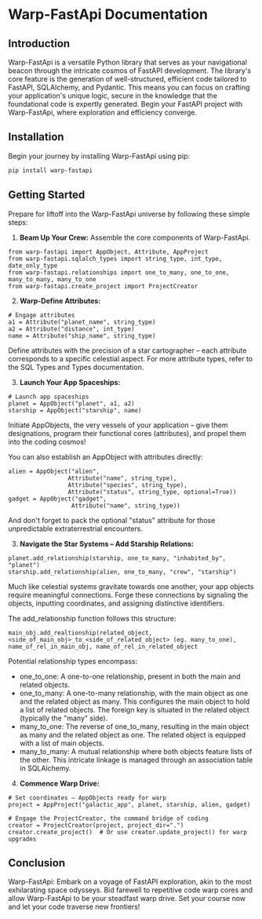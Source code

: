 # Warp-FastApi Documentation

## Introduction

Warp-FastApi is a versatile Python library that serves as your navigational beacon through the intricate cosmos of FastAPI development. The library's core feature is the generation of well-structured, efficient code tailored to FastAPI, SQLAlchemy, and Pydantic. This means you can focus on crafting your application's unique logic, secure in the knowledge that the foundational code is expertly generated. Begin your FastAPI project with Warp-FastApi, where exploration and efficiency converge.

## Installation

Begin your journey by installing Warp-FastApi using pip:

```bash
pip install warp-fastapi
```

## Getting Started

Prepare for liftoff into the Warp-FastApi universe by following these simple steps:

1. **Beam Up Your Crew:** Assemble the core components of Warp-FastApi.

```
from warp-fastapi import AppObject, Attribute, AppProject
from warp-fastapi.sqlalch_types import string_type, int_type, date_only_type
from warp-fastapi.relationships import one_to_many, one_to_one, many_to_many, many_to_one
from warp-fastapi.create_project import ProjectCreator
```

2. **Warp-Define Attributes:**
```
# Engage attributes
a1 = Attribute("planet_name", string_type)
a2 = Attribute("distance", int_type)
name = Attribute("ship_name", string_type)
```
Define attributes with the precision of a star cartographer – each attribute corresponds to a specific celestial aspect. For more attribute types, refer to the SQL Types and Types documentation.

3. **Launch Your App Spaceships:**
```
# Launch app spaceships
planet = AppObject("planet", a1, a2)
starship = AppObject("starship", name)
```
Initiate AppObjects, the very vessels of your application – give them designations, program their functional cores (attributes), and propel them into the coding cosmos!

You can also establish an AppObject with attributes directly:
```
alien = AppObject("alien", 
                 Attribute("name", string_type), 
                 Attribute("species", string_type), 
                 Attribute("status", string_type, optional=True))
gadget = AppObject("gadget", 
                  Attribute("name", string_type))
```
And don't forget to pack the optional "status" attribute for those unpredictable extraterrestrial encounters.

3. **Navigate the Star Systems – Add Starship Relations:**
```
planet.add_relationship(starship, one_to_many, "inhabited_by", "planet")
starship.add_relationship(alien, one_to_many, "crew", "starship")
```
Much like celestial systems gravitate towards one another, your app objects require meaningful connections. Forge these connections by signaling the objects, inputting coordinates, and assigning distinctive identifiers.

The add_relationship function follows this structure:
```
main_obj.add_realtionship(related_object, <side_of_main_obj>_to_<side_of_related_object> (eg. many_to_one), name_of_rel_in_main_obj, name_of_rel_in_related_object
```
Potential relationship types encompass:

- one_to_one: A one-to-one relationship, present in both the main and related objects.
- one_to_many: A one-to-many relationship, with the main object as one and the related object as many. This configures the main object to hold a list of related objects. The foreign key is situated in the related object (typically the "many" side).
- many_to_one: The reverse of one_to_many, resulting in the main object as many and the related object as one. The related object is equipped with a list of main objects.
- many_to_many: A mutual relationship where both objects feature lists of the other. This intricate linkage is managed through an association table in SQLAlchemy.

4. **Commence Warp Drive:** 
```
# Set coordinates – AppObjects ready for warp
project = AppProject("galactic_app", planet, starship, alien, gadget)

# Engage the ProjectCreator, the command bridge of coding
creator = ProjectCreator(project, project_dir=".")
creator.create_project()  # Or use creator.update_project() for warp upgrades
```

## Conclusion

Warp-FastApi: Embark on a voyage of FastAPI exploration, akin to the most exhilarating space odysseys. Bid farewell to repetitive code warp cores and allow Warp-FastApi to be your steadfast warp drive. Set your course now and let your code traverse new frontiers!